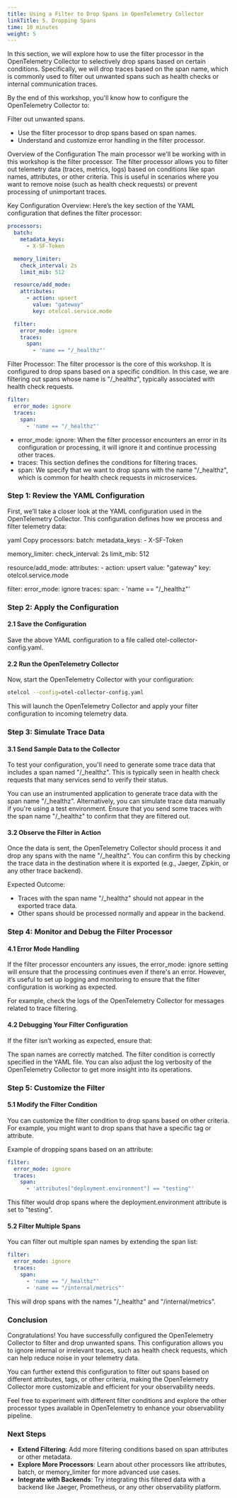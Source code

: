 ```yaml
---
title: Using a Filter to Drop Spans in OpenTelemetry Collector
linkTitle: 5. Dropping Spans
time: 10 minutes
weight: 5
---
```


In this section, we will explore how to use the filter processor in the OpenTelemetry Collector to selectively drop spans based on certain conditions. Specifically, we will drop traces based on the span name, which is commonly used to filter out unwanted spans such as health checks or internal communication traces.

By the end of this workshop, you'll know how to configure the OpenTelemetry Collector to:

Filter out unwanted spans.

- Use the filter processor to drop spans based on span names.
- Understand and customize error handling in the filter processor.

Overview of the Configuration
The main processor we'll be working with in this workshop is the filter processor. The filter processor allows you to filter out telemetry data (traces, metrics, logs) based on conditions like span names, attributes, or other criteria. This is useful in scenarios where you want to remove noise (such as health check requests) or prevent processing of unimportant traces.

Key Configuration Overview:
Here’s the key section of the YAML configuration that defines the filter processor:

```yaml
processors:
  batch:
    metadata_keys:
      - X-SF-Token

  memory_limiter:
    check_interval: 2s
    limit_mib: 512

  resource/add_mode:
    attributes:
      - action: upsert
        value: "gateway"
        key: otelcol.service.mode

  filter:
    error_mode: ignore
    traces:
      span:
        - 'name == "/_healthz"'
```

Filter Processor: The filter processor is the core of this workshop. It is configured to drop spans based on a specific condition. In this case, we are filtering out spans whose name is "/_healthz", typically associated with health check requests.

```yaml
filter:
  error_mode: ignore
  traces:
    span:
      - 'name == "/_healthz"'
```

- error_mode: ignore: When the filter processor encounters an error in its configuration or processing, it will ignore it and continue processing other traces.
- traces: This section defines the conditions for filtering traces.
- span: We specify that we want to drop spans with the name "/_healthz", which is common for health check requests in microservices.

### Step 1: Review the YAML Configuration

First, we’ll take a closer look at the YAML configuration used in the OpenTelemetry Collector. This configuration defines how we process and filter telemetry data:

yaml
Copy
processors:
  batch:
    metadata_keys:
      - X-SF-Token

  memory_limiter:
    check_interval: 2s
    limit_mib: 512

  resource/add_mode:
    attributes:
      - action: upsert
        value: "gateway"
        key: otelcol.service.mode

  filter:
    error_mode: ignore
    traces:
      span:
        - 'name == "/_healthz"'

### Step 2: Apply the Configuration

#### 2.1 Save the Configuration

Save the above YAML configuration to a file called otel-collector-config.yaml.

#### 2.2 Run the OpenTelemetry Collector

Now, start the OpenTelemetry Collector with your configuration:

```bash
otelcol --config=otel-collector-config.yaml
```

This will launch the OpenTelemetry Collector and apply your filter configuration to incoming telemetry data.

### Step 3: Simulate Trace Data

#### 3.1 Send Sample Data to the Collector

To test your configuration, you'll need to generate some trace data that includes a span named "/_healthz". This is typically seen in health check requests that many services send to verify their status.

You can use an instrumented application to generate trace data with the span name "/_healthz".
Alternatively, you can simulate trace data manually if you're using a test environment.
Ensure that you send some traces with the span name "/_healthz" to confirm that they are filtered out.

#### 3.2 Observe the Filter in Action

Once the data is sent, the OpenTelemetry Collector should process it and drop any spans with the name "/_healthz". You can confirm this by checking the trace data in the destination where it is exported (e.g., Jaeger, Zipkin, or any other trace backend).

Expected Outcome:

- Traces with the span name "/_healthz" should not appear in the exported trace data.
- Other spans should be processed normally and appear in the backend.

### Step 4: Monitor and Debug the Filter Processor

#### 4.1 Error Mode Handling

If the filter processor encounters any issues, the error_mode: ignore setting will ensure that the processing continues even if there's an error. However, it’s useful to set up logging and monitoring to ensure that the filter configuration is working as expected.

For example, check the logs of the OpenTelemetry Collector for messages related to trace filtering.

#### 4.2 Debugging Your Filter Configuration

If the filter isn’t working as expected, ensure that:

The span names are correctly matched.
The filter condition is correctly specified in the YAML file.
You can also adjust the log verbosity of the OpenTelemetry Collector to get more insight into its operations.

### Step 5: Customize the Filter

#### 5.1 Modify the Filter Condition

You can customize the filter condition to drop spans based on other criteria. For example, you might want to drop spans that have a specific tag or attribute.

Example of dropping spans based on an attribute:

```yaml
filter:
  error_mode: ignore
  traces:
    span:
      - 'attributes["deployment.environment"] == "testing"'
```

This filter would drop spans where the deployment.environment attribute is set to "testing".

#### 5.2 Filter Multiple Spans

You can filter out multiple span names by extending the span list:

```yaml
filter:
  error_mode: ignore
  traces:
    span:
      - 'name == "/_healthz"'
      - 'name == "/internal/metrics"'
```

This will drop spans with the names "/_healthz" and "/internal/metrics".

### Conclusion

Congratulations! You have successfully configured the OpenTelemetry Collector to filter and drop unwanted spans. This configuration allows you to ignore internal or irrelevant traces, such as health check requests, which can help reduce noise in your telemetry data.

You can further extend this configuration to filter out spans based on different attributes, tags, or other criteria, making the OpenTelemetry Collector more customizable and efficient for your observability needs.

Feel free to experiment with different filter conditions and explore the other processor types available in OpenTelemetry to enhance your observability pipeline.

### Next Steps

- **Extend Filtering**: Add more filtering conditions based on span attributes or other metadata.
- **Explore More Processors**: Learn about other processors like attributes, batch, or memory_limiter for more advanced use cases.
- **Integrate with Backends**: Try integrating this filtered data with a backend like Jaeger, Prometheus, or any other observability platform.

